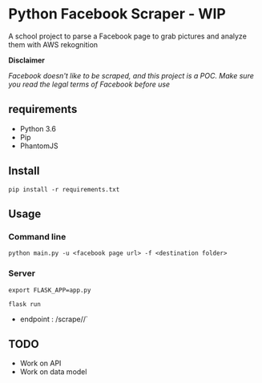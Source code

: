 # Python Facebook Scraper - WIP

A school project to parse a Facebook page to grab pictures and analyze them with AWS rekognition

__Disclaimer__

_Facebook doesn't like to be scraped, and this project is a POC. Make sure you read the legal terms of Facebook before use_

## requirements

- Python 3.6
- Pip
- PhantomJS

## Install

`pip install -r requirements.txt`

## Usage

### Command line

`python main.py -u <facebook page url> -f <destination folder>`

### Server

`export FLASK_APP=app.py`

`flask run`

- endpoint : /scrape/<PageName>/<DestFolder>`

## TODO

- Work on API
- Work on data model
